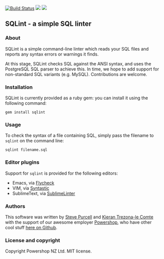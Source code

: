 [![Build Status](https://travis-ci.org/purcell/sqlint.svg?branch=master)](https://travis-ci.org/purcell/sqlint)
[ ![](https://img.shields.io/gem/v/sqlint.svg)](https://rubygems.org/gems/sqlint)
[ ![](https://img.shields.io/gem/dt/sqlint.svg)](https://rubygems.org/gems/sqlint)

## SQLint - a simple SQL linter

### About

SQLint is a simple command-line linter which reads your SQL files and
reports any syntax errors or warnings it finds.

At this stage, SQLint checks SQL against the ANSI syntax, and uses the
PostgreSQL SQL parser to achieve this. In time, we hope to add support
for non-standard SQL variants (e.g. MySQL). Contributions are welcome.

### Installation

SQLint is currently provided as a ruby gem: you can install it using the following command:

```
gem install sqlint
```

### Usage

To check the syntax of a file containing SQL, simply pass the filename to `sqlint` on the command line:

```
sqlint filename.sql
```

### Editor plugins

Support for `sqlint` is provided for the following editors:

- Emacs, via [Flycheck](https://github.com/flycheck/flycheck)
- VIM, via [Syntastic](https://github.com/scrooloose/syntastic)
- SublimeText, via [SublimeLinter](https://github.com/SublimeLinter/SublimeLinter3/)

### Authors

This software was written by
[Steve Purcell](https://github.com/purcell) and
[Kieran Trezona-le Comte](https://github.com/trezona-lecomte) with the
support of our awesome employer
[Powershop](http://www.powershop.co.nz/), who have other cool stuff
[here on Github](https://github.com/powershop).

### License and copyright

Copyright Powershop NZ Ltd. MIT license.

